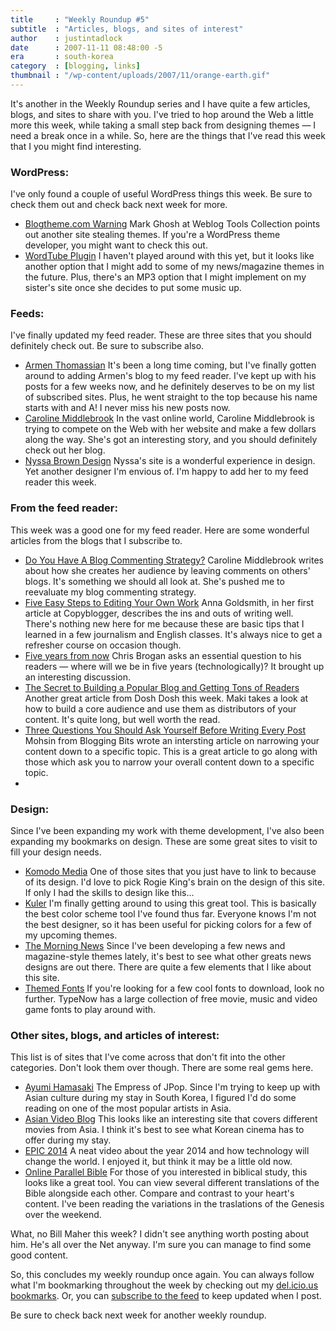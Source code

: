 ```yaml
---
title     : "Weekly Roundup #5"
subtitle  : "Articles, blogs, and sites of interest"
author    : justintadlock
date      : 2007-11-11 08:48:00 -5
era       : south-korea
category  : [blogging, links]
thumbnail : "/wp-content/uploads/2007/11/orange-earth.gif"
---
```


It's another in the Weekly Roundup series and I have quite a few articles, blogs, and sites to share with you.  I've tried to hop around the Web a little more this week, while taking a small step back from designing themes &mdash; I need a break once in a while.  So, here are the things that I've read this week that I you might find interesting.

<h3>WordPress:</h3>

I've only found a couple of useful WordPress things this week.  Be sure to check them out and check back next week for more.

<ul>
<li><a href="http://weblogtoolscollection.com/archives/2007/11/09/blogsthemecom-warning" title="Blogstheme.com Warning">Blogtheme.com Warning</a>
Mark Ghosh at Weblog Tools Collection points out another site stealing themes.  If you're a WordPress theme developer, you might want to check this out.</li>
<li><a href="http://alexrabe.boelinger.com/wordpress-plugins/wordtube" title="WordPress Plugin: WordTube">WordTube Plugin</a>
I haven't played around with this yet, but it looks like another option that I might add to some of my news/magazine themes in the future.  Plus, there's an MP3 option that I might implement on my sister's site once she decides to put some music up.</li>
</ul>

<h3>Feeds:</h3>

I've finally updated my feed reader.  These are three sites that you should definitely check out.  Be sure to subscribe also.

<ul>
<li><a href="http://armenthomassian.com" title="Armen Thomassian: Life, Design, and WordPress">Armen Thomassian</a>
It's been a long time coming, but I've finally gotten around to adding Armen's blog to my feed reader.  I've kept up with his posts for a few weeks now, and he definitely deserves to be on my list of subscribed sites.  Plus, he went straight to the top because his name starts with and A!  I never miss his new posts now.</li>
<li><a href="http://www.caroline-middlebrook.com/blog" title="Caroline Middlebrook | Making a Living Online">Caroline Middlebrook</a>
In the vast online world, Caroline Middlebrook is trying to compete on the Web with her website and make a few dollars along the way.  She's got an interesting story, and you should definitely check out her blog.</li>
<li><a href="http://www.nyssajbrown.net" title="Nyssa J Brown: Design, XHTML, CSS &amp; WordPress Freelancer">Nyssa Brown Design</a>
Nyssa's site is a wonderful experience in design.  Yet another designer I'm envious of.  I'm happy to add her to my feed reader this week.</li>
</ul>

<h3>From the feed reader:</h3>

This week was a good one for my feed reader.  Here are some wonderful articles from the blogs that I subscribe to.

<ul>
<li><a href="http://www.caroline-middlebrook.com/blog/do-you-have-a-blog-commenting-strategy" title="Do You Have A Blog Commenting Strategy?">Do You Have A Blog Commenting Strategy?</a>
Caroline Middlebrook writes about how she creates her audience by leaving comments on others' blogs.  It's something we should all look at.  She's pushed me to reevaluate my blog commenting strategy.</li>
<li><a href="http://www.copyblogger.com/edit-your-writing-2" title="Five Easy Steps to Editing Your Own Work">Five Easy Steps to Editing Your Own Work</a>
Anna Goldsmith, in her first article at Copyblogger, describes the ins and outs of writing well.  There's nothing new here for me because these are basic tips that I learned in a few journalism and English classes.  It's always nice to get a refresher course on occasion though.</li>
<li><a href="http://chrisbrogan.com/five-years-from-now" title="Five Years From Now: Chris Brogan">Five years from now</a>
Chris Brogan asks an essential question to his readers &mdash; where will we be in five years (technologically)?  It brought up an interesting discussion.</li>
<li><a href="http://www.doshdosh.com/the-secret-to-building-a-popular-blog" title="The Secret to Building a Popular Blog and Getting Tons of Readers">The Secret to Building a Popular Blog and Getting Tons of Readers</a>
Another great article from Dosh Dosh this week.  Maki takes a look at how to build a core audience and use them as distributors of your content.  It's quite long, but well worth the read.</li>
<li><a href="http://bloggingbits.com/three-posting-questions" title="Three Questions YOu Should Ask Yourself Before Writing Every Post">Three Questions You Should Ask Yourself Before Writing Every Post</a>
Mohsin from Blogging Bits wrote an intersting article on narrowing your content down to a specific topic.  This is a great article to go along with those which ask you to narrow your overall content down to a specific topic.</li>
<li><a href="" title=""></a>
</li>
</ul>

<h3>Design:</h3>

Since I've been expanding my work with theme development, I've also been expanding my bookmarks on design.  These are some great sites to visit to fill your design needs.

<ul>
<li><a href="http://www.komodomedia.com" title="Komodo Media: Web Application, Programming, Web Cesign, Illustration and Identity Design Company">Komodo Media</a>
One of those sites that you just have to link to because of its design.  I'd love to pick Rogie King's brain on the design of this site.  If only I had the skills to design like this...</li>
<li><a href="http://kuler.adobe.com" title="Kuler">Kuler</a>
I'm finally getting around to using this great tool.  This is basically the best color scheme tool I've found thus far.  Everyone knows I'm not the best designer, so it has been useful for picking colors for a few of my upcoming themes.</li>
<li><a href="http://www.themorningnews.org" title="The Morning News">The Morning News</a>
Since I've been developing a few news and magazine-style themes lately, it's best to see what other greats news designs are out there.  There are quite a few elements that I like about this site.</li>
<li><a href="http://www.typenow.net/themed.htm" title="Themed Fonts: Download Free Movie, Music, and Video Game Fonts">Themed Fonts</a>
If you're looking for a few cool fonts to download, look no further.  TypeNow has a large collection of free movie, music and video game fonts to play around with.</li>
</ul>

<h3>Other sites, blogs, and articles of interest:</h3>

This list is of sites that I've come across that don't fit into the other categories.  Don't look them over though.  There are some real gems here.

<ul>
<li><a href="http://en.wikipedia.org/wiki/Ayumi_Hamasaki" title="Ayumi Hamasaki">Ayumi Hamasaki</a>
The Empress of JPop.  Since I'm trying to keep up with Asian culture during my stay in South Korea, I figured I'd do some reading on one of the most popular artists in Asia.</li>
<li><a href="http://www.asianvideoblog.com" title="Asian Video Blog - Movie Reviews">Asian Video Blog</a>
This looks like an interesting site that covers different movies from Asia.  I think it's best to see what Korean cinema has to offer during my stay.</li>
<li><a href="http://mccd.udc.es/orihuela/epic" title="EPIC 2014">EPIC 2014</a>
A neat video about the year 2014 and how technology will change the world.  I enjoyed it, but think it may be a little old now.</li>
<li><a href="http://onlineparallelbible.com" title="Online Parallel Bible">Online Parallel Bible</a>
For those of you interested in biblical study, this looks like a great tool.  You can view several different translations of the Bible alongside each other.  Compare and contrast to your heart's content.  I've been reading the variations in the traslations of the Genesis over the weekend.</li>
</ul>

What, no Bill Maher this week?  I didn't see anything worth posting about him.  He's all over the Net anyway.  I'm sure you can manage to find some good content.

So, this concludes my weekly roundup once again.  You can always follow what I'm bookmarking throughout the week by checking out my <a href="http://del.icio.us/greenshady" title="My del.icio.us bookmarks"> del.icio.us bookmarks</a>.  Or, you can <a href="http://feeds.feedburner.com/justintadlock" title="Subscribe to the feed"> subscribe to the feed</a> to keep updated when I post.

Be sure to check back next week for another weekly roundup.
